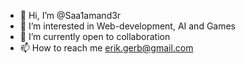 - 👋 Hi, I’m @Saa1amand3r
- 👀 I’m interested in Web-development, AI and Games
- 🌱 I’m currently open to collaboration
- 📫 How to reach me erik.gerb@gmail.com

<!---
Saa1amand3r/Saa1amand3r is a ✨ special ✨ repository because its `README.md` (this file) appears on your GitHub profile.
You can click the Preview link to take a look at your changes.
--->
